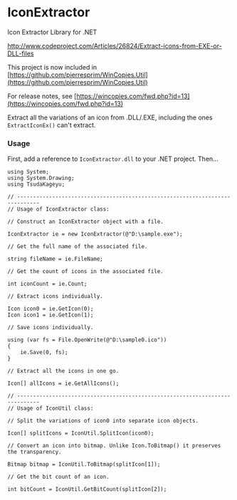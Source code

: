# IconExtractor

Icon Extractor Library for .NET

http://www.codeproject.com/Articles/26824/Extract-icons-from-EXE-or-DLL-files

This project is now included in [https://github.com/pierresprim/WinCopies.Util](https://github.com/pierresprim/WinCopies.Util)

For release notes, see [https://wincopies.com/fwd.php?id=13](https://wincopies.com/fwd.php?id=13)

Extract all the variations of an icon from .DLL/.EXE, including the ones ```ExtractIconEx()``` can't extract.

### Usage

First, add a reference to ```IconExtractor.dll``` to your .NET project. Then...

```
using System;
using System.Drawing;
using TsudaKageyu;

// -----------------------------------------------------------------------------
// Usage of IconExtractor class:

// Construct an IconExtractor object with a file.

IconExtractor ie = new IconExtractor(@"D:\sample.exe");

// Get the full name of the associated file.

string fileName = ie.FileName;

// Get the count of icons in the associated file.

int iconCount = ie.Count;

// Extract icons individually.

Icon icon0 = ie.GetIcon(0);
Icon icon1 = ie.GetIcon(1);

// Save icons individually.

using (var fs = File.OpenWrite(@"D:\sample0.ico"))
{
    ie.Save(0, fs);
}

// Extract all the icons in one go.

Icon[] allIcons = ie.GetAllIcons();

// -----------------------------------------------------------------------------
// Usage of IconUtil class:

// Split the variations of icon0 into separate icon objects.

Icon[] splitIcons = IconUtil.SplitIcon(icon0);

// Convert an icon into bitmap. Unlike Icon.ToBitmap() it preserves the transparency.

Bitmap bitmap = IconUtil.ToBitmap(splitIcon[1]);

// Get the bit count of an icon.

int bitCount = IconUtil.GetBitCount(splitIcon[2]);
```
